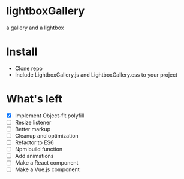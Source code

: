 # lightboxGallery
a gallery and a lightbox

# Install
- Clone repo
- Include LightboxGallery.js and LightboxGallery.css to your project

# What's left
- [x] Implement Object-fit polyfill
- [ ] Resize listener
- [ ] Better markup
- [ ] Cleanup and optimization
- [ ] Refactor to ES6
- [ ] Npm build function
- [ ] Add animations
- [ ] Make a React component
- [ ] Make a Vue.js component
